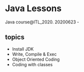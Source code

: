 # Java Lessons
Java course@ITL_2020. 20200623 - 

## topics
- Install JDK
- Write, Compile & Exec
- Object Oriented Coding
- Coding with classes

